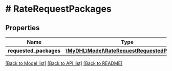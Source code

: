 # # RateRequestPackages

## Properties

Name | Type | Description | Notes
------------ | ------------- | ------------- | -------------
**requested_packages** | [**\MyDHL\Model\RateRequestRequestedPackage[]**](RateRequestRequestedPackage.md) |  | 

[[Back to Model list]](../../README.md#documentation-for-models) [[Back to API list]](../../README.md#documentation-for-api-endpoints) [[Back to README]](../../README.md)


